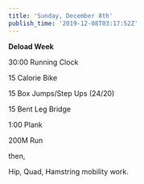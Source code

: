 ```yaml
---
title: 'Sunday, December 8th'
publish_time: '2019-12-08T03:17:52Z'
---
```


**Deload Week**

30:00 Running Clock

15 Calorie Bike

15 Box Jumps/Step Ups (24/20)

15 Bent Leg Bridge

1:00 Plank

200M Run

then,

Hip, Quad, Hamstring mobility work.
